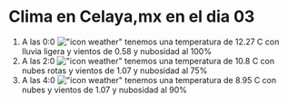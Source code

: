 # Clima en Celaya,mx en el dia 03

1. A las 0:0 !["icon weather"](http://openweathermap.org/img/w/10n.png) tenemos una temperatura de 12.27 C con lluvia ligera y  vientos de 0.58 y nubosidad al 100%
1. A las 2:0 !["icon weather"](http://openweathermap.org/img/w/04n.png) tenemos una temperatura de 10.8 C con nubes rotas y  vientos de 1.07 y nubosidad al 75%
1. A las 4:0 !["icon weather"](http://openweathermap.org/img/w/04n.png) tenemos una temperatura de 8.95 C con nubes y  vientos de 1.07 y nubosidad al 90%
